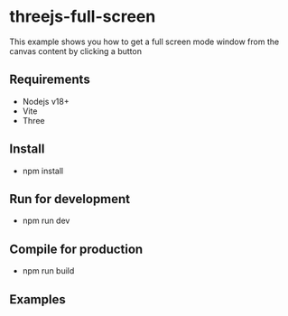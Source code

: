 # threejs-full-screen

This example shows you how to get a full screen mode window from the canvas content by clicking a button

## Requirements

* Nodejs v18+
* Vite
* Three

## Install

* npm install

## Run for development

* npm run dev

## Compile for production

* npm run build

## Examples